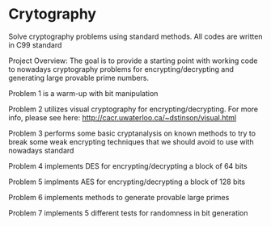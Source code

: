 # Crytography
Solve cryptography problems using standard methods. All codes are written in C99 standard

Project Overview:
The goal is to provide a starting point with working code to nowadays cryptography problems for encrypting/decrypting and generating large provable prime numbers.

Problem 1 is a warm-up with bit manipulation

Problem 2 utilizes visual cryptography for encrypting/decrypting. For more info, please see here: http://cacr.uwaterloo.ca/~dstinson/visual.html

Problem 3 performs some basic cryptanalysis on known methods to try to break some weak encrypting techniques that we should avoid to use with nowadays standard

Problem 4 implements DES for encrypting/decrypting a block of 64 bits

Problem 5 implments AES for encrypting/decrypting a block of 128 bits

Problem 6 implements methods to generate provable large primes

Problem 7 implements 5 different tests for randomness in bit generation